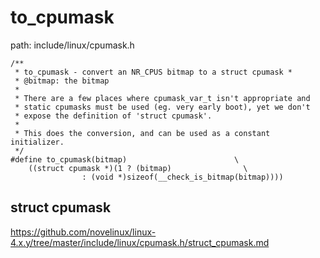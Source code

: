 to_cpumask
========================================

path: include/linux/cpumask.h
```
/**
 * to_cpumask - convert an NR_CPUS bitmap to a struct cpumask *
 * @bitmap: the bitmap
 *
 * There are a few places where cpumask_var_t isn't appropriate and
 * static cpumasks must be used (eg. very early boot), yet we don't
 * expose the definition of 'struct cpumask'.
 *
 * This does the conversion, and can be used as a constant initializer.
 */
#define to_cpumask(bitmap)                        \
    ((struct cpumask *)(1 ? (bitmap)                \
                : (void *)sizeof(__check_is_bitmap(bitmap))))
```

struct cpumask
----------------------------------------

https://github.com/novelinux/linux-4.x.y/tree/master/include/linux/cpumask.h/struct_cpumask.md